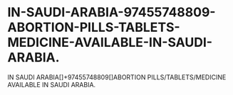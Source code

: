 # IN-SAUDI-ARABIA-97455748809-ABORTION-PILLS-TABLETS-MEDICINE-AVAILABLE-IN-SAUDI-ARABIA.
IN SAUDI ARABIA[]+97455748809[]ABORTION PILLS/TABLETS/MEDICINE AVAILABLE IN SAUDI ARABIA.
